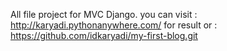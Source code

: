 All file project for MVC Django.
you can visit : http://karyadi.pythonanywhere.com/ for result
or : https://github.com/idkaryadi/my-first-blog.git
